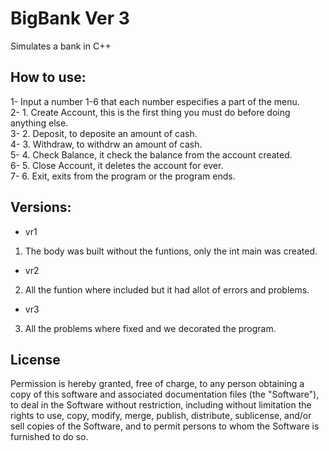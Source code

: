 # BigBank Ver 3
Simulates a bank in C++

## How to use:                               
                                      
1- Input a number 1-6 that each number especifies a part of the menu.                           
2- 1. Create Account, this is the first thing you must do before doing anything else.                     
3- 2. Deposit, to deposite an amount of cash.                                         
4- 3. Withdraw, to withdrw an amount of cash.                                                              
5- 4. Check Balance, it check the balance from the account created.                         
6- 5. Close Account, it deletes the account for ever.                                    
7- 6. Exit, exits from the program or the program ends.

## Versions:
- vr1
1. The body was built without the funtions, only the int main was created.
- vr2
2. All the funtion where included but it had allot of errors and problems.
- vr3
3. All the problems where fixed and we decorated the program.


  ## License

  Permission is hereby granted, free of charge, to any person obtaining a copy of this software and associated documentation files (the "Software"), to deal in the Software without restriction, including without limitation the rights to use, copy, modify, merge, publish, distribute, sublicense, and/or sell copies of the Software, and to permit persons to whom the Software is furnished to do so.


